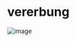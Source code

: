 # vererbung
![image](https://user-images.githubusercontent.com/57352558/116516321-c57d0900-a8cd-11eb-8806-de0c5af75219.png)
